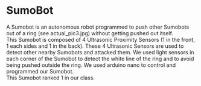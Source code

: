 # SumoBot
A Sumobot is  an autonomous robot programmed to push other Sumobots out of a ring (see actual_pic3.jpg) without getting pushed out itself.
<br/>
This Sumobot is composed of 4 Ultrasonic Proximity Sensors (1 in the front, 1 each sides and 1 in the back). These 4 Ultrasonic Sensors are used to detect other nearby Sumobots and attacked them. We used light sensors in each corner of the Sumobot to detect the white line of the ring and to avoid being pushed outside the ring. We used arduino nano to control and programmed our Sumobot. 
<br/>
This Sumobot ranked 1 in our class.

